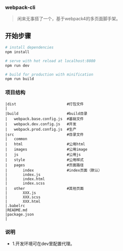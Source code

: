 ### webpack-cli
> 闲来无事搭了一个，基于webpack4的多页面脚手架。

## 开始步骤

``` bash
# install dependencies
npm install

# serve with hot reload at localhost:8080
npm run dev

# build for production with minification
npm run build
```

### 项目结构

```
|dist						#打包文件
|
|build						#build目录
|	webpack.base.config.js  #基础文件
|	webpack.dev.config.js	#开发
|	webpack.prod.config.js	#生产
|src						#目录文件
|   common							
|	html                    #公用html
|	images					#公用image
|	js						#公用js
|	style					#公用样式
|	pages                   #页面路径
|		index               #index页面（默认）
|		index.js            
|		index.html             
|		index.scss          
|	other					#其他页面
|		XXX.js
|		XXX.scss
|		XXX.html
|.babelrc
|README.md
|package.json
|
```

### 说明
- 1.开发环境可在dev里配置代理。
